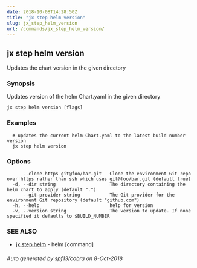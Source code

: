 ```yaml
---
date: 2018-10-08T14:28:50Z
title: "jx step helm version"
slug: jx_step_helm_version
url: /commands/jx_step_helm_version/
---
```

## jx step helm version

Updates the chart version in the given directory

### Synopsis

Updates version of the helm Chart.yaml in the given directory

```
jx step helm version [flags]
```

### Examples

```
  # updates the current helm Chart.yaml to the latest build number version
  jx step helm version
```

### Options

```
      --clone-https git@foo/bar.git   Clone the environment Git repo over https rather than ssh which uses git@foo/bar.git (default true)
  -d, --dir string                    The directory containing the helm chart to apply (default ".")
      --git-provider string           The Git provider for the environment Git repository (default "github.com")
  -h, --help                          help for version
  -v, --version string                The version to update. If none specified it defaults to $BUILD_NUMBER
```

### SEE ALSO

* [jx step helm](/commands/jx_step_helm/)	 - helm [command]

###### Auto generated by spf13/cobra on 8-Oct-2018
